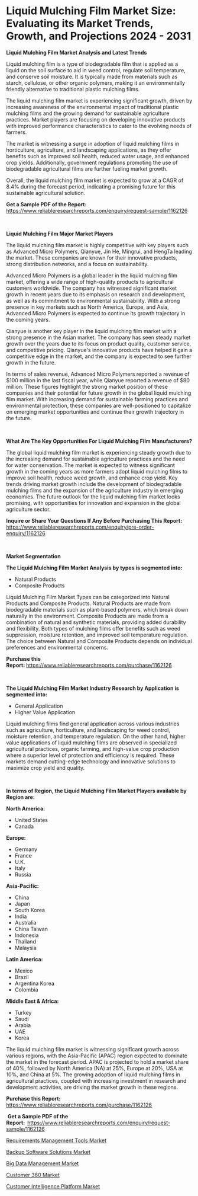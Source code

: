 <p><h1>Liquid Mulching Film Market Size: Evaluating its Market Trends, Growth, and Projections 2024 - 2031</h1></p><p><strong>Liquid Mulching Film Market Analysis and Latest Trends</strong></p>
<p><p>Liquid mulching film is a type of biodegradable film that is applied as a liquid on the soil surface to aid in weed control, regulate soil temperature, and conserve soil moisture. It is typically made from materials such as starch, cellulose, or other organic polymers, making it an environmentally friendly alternative to traditional plastic mulching films.</p><p>The liquid mulching film market is experiencing significant growth, driven by increasing awareness of the environmental impact of traditional plastic mulching films and the growing demand for sustainable agriculture practices. Market players are focusing on developing innovative products with improved performance characteristics to cater to the evolving needs of farmers.</p><p>The market is witnessing a surge in adoption of liquid mulching films in horticulture, agriculture, and landscaping applications, as they offer benefits such as improved soil health, reduced water usage, and enhanced crop yields. Additionally, government regulations promoting the use of biodegradable agricultural films are further fueling market growth.</p><p>Overall, the liquid mulching film market is expected to grow at a CAGR of 8.4% during the forecast period, indicating a promising future for this sustainable agricultural solution.</p></p>
<p><strong>Get a Sample PDF of the Report:&nbsp;</strong> <a href="https://www.reliableresearchreports.com/enquiry/request-sample/1162126">https://www.reliableresearchreports.com/enquiry/request-sample/1162126</a></p>
<p>&nbsp;</p>
<p><strong>Liquid Mulching Film Major Market Players</strong></p>
<p><p>The liquid mulching film market is highly competitive with key players such as Advanced Micro Polymers, Qianyue, Jin He, Mingrui, and HengTa leading the market. These companies are known for their innovative products, strong distribution networks, and a focus on sustainability.</p><p>Advanced Micro Polymers is a global leader in the liquid mulching film market, offering a wide range of high-quality products to agricultural customers worldwide. The company has witnessed significant market growth in recent years due to its emphasis on research and development, as well as its commitment to environmental sustainability. With a strong presence in key markets such as North America, Europe, and Asia, Advanced Micro Polymers is expected to continue its growth trajectory in the coming years.</p><p>Qianyue is another key player in the liquid mulching film market with a strong presence in the Asian market. The company has seen steady market growth over the years due to its focus on product quality, customer service, and competitive pricing. Qianyue's innovative products have helped it gain a competitive edge in the market, and the company is expected to see further growth in the future.</p><p>In terms of sales revenue, Advanced Micro Polymers reported a revenue of $100 million in the last fiscal year, while Qianyue reported a revenue of $80 million. These figures highlight the strong market position of these companies and their potential for future growth in the global liquid mulching film market. With increasing demand for sustainable farming practices and environmental protection, these companies are well-positioned to capitalize on emerging market opportunities and continue their growth trajectory in the future.</p></p>
<p>&nbsp;</p>
<p><strong>What Are The Key Opportunities For Liquid Mulching Film Manufacturers?</strong></p>
<p><p>The global liquid mulching film market is experiencing steady growth due to the increasing demand for sustainable agriculture practices and the need for water conservation. The market is expected to witness significant growth in the coming years as more farmers adopt liquid mulching films to improve soil health, reduce weed growth, and enhance crop yield. Key trends driving market growth include the development of biodegradable mulching films and the expansion of the agriculture industry in emerging economies. The future outlook for the liquid mulching film market looks promising, with opportunities for innovation and expansion in the global agriculture sector.</p></p>
<p><strong>Inquire or Share Your Questions If Any Before Purchasing This Report:</strong> <a href="https://www.reliableresearchreports.com/enquiry/pre-order-enquiry/1162126">https://www.reliableresearchreports.com/enquiry/pre-order-enquiry/1162126</a></p>
<p>&nbsp;</p>
<p><strong>Market Segmentation</strong></p>
<p><strong>The Liquid Mulching Film Market Analysis by types is segmented into:</strong></p>
<p><ul><li>Natural Products</li><li>Composite Products</li></ul></p>
<p><p>Liquid Mulching Film Market Types can be categorized into Natural Products and Composite Products. Natural Products are made from biodegradable materials such as plant-based polymers, which break down naturally in the environment. Composite Products are made from a combination of natural and synthetic materials, providing added durability and flexibility. Both types of mulching films offer benefits such as weed suppression, moisture retention, and improved soil temperature regulation. The choice between Natural and Composite Products depends on individual preferences and environmental concerns.</p></p>
<p><strong>Purchase this Report:&nbsp;</strong><a href="https://www.reliableresearchreports.com/purchase/1162126">https://www.reliableresearchreports.com/purchase/1162126</a></p>
<p>&nbsp;</p>
<p><strong>The Liquid Mulching Film Market Industry Research by Application is segmented into:</strong></p>
<p><ul><li>General Application</li><li>Higher Value Application</li></ul></p>
<p><p>Liquid mulching films find general application across various industries such as agriculture, horticulture, and landscaping for weed control, moisture retention, and temperature regulation. On the other hand, higher value applications of liquid mulching films are observed in specialized agricultural practices, organic farming, and high-value crop production where a superior level of protection and efficiency is required. These markets demand cutting-edge technology and innovative solutions to maximize crop yield and quality.</p></p>
<p>&nbsp;</p>
<p><strong>In terms of Region, the Liquid Mulching Film Market Players available by Region are:</strong></p>
<p>
    <p> <strong> North America: </strong>
        <ul>
            <li>United States</li>
            <li>Canada</li>
        </ul>
        </p> 
    <p> <strong> Europe: </strong>
        <ul>
            <li>Germany</li>
            <li>France</li>
            <li>U.K.</li>
            <li>Italy</li>
            <li>Russia</li>
        </ul>
        </p> 
    <p> <strong> Asia-Pacific: </strong>
        <ul>
            <li>China</li>
            <li>Japan</li>
            <li>South Korea</li>
            <li>India</li>
            <li>Australia</li>
            <li>China Taiwan</li>
            <li>Indonesia</li>
            <li>Thailand</li>
            <li>Malaysia</li>
        </ul>
        </p> 
    <p> <strong> Latin America: </strong>
        <ul>
            <li>Mexico</li>
            <li>Brazil</li>
            <li>Argentina Korea</li>
            <li>Colombia</li>
        </ul>
        </p> 
    <p> <strong> Middle East & Africa: </strong>
        <ul>
            <li>Turkey</li>
            <li>Saudi</li>
            <li>Arabia</li>
            <li>UAE</li>
            <li>Korea</li>
        </ul>
    </p>
    </p>
<p><p>The liquid mulching film market is witnessing significant growth across various regions, with the Asia-Pacific (APAC) region expected to dominate the market in the forecast period. APAC is projected to hold a market share of 40%, followed by North America (NA) at 25%, Europe at 20%, USA at 10%, and China at 5%. The growing adoption of liquid mulching films in agricultural practices, coupled with increasing investment in research and development activities, are driving the market growth in these regions.</p></p>
<p><strong>Purchase this Report: </strong><a href="https://www.reliableresearchreports.com/purchase/1162126">https://www.reliableresearchreports.com/purchase/1162126</a></p>
<p>&nbsp;<strong>Get a Sample PDF of the Report:&nbsp;&nbsp;</strong><a href="https://www.reliableresearchreports.com/enquiry/request-sample/1162126">https://www.reliableresearchreports.com/enquiry/request-sample/1162126</a></p>
<p><strong></strong></p>
<p><p><a href="https://medium.com/@entelaloshi55/requirements-management-tools-market-analysis-its-cagr-market-segmentation-and-global-industry-519c8eb2a8c5">Requirements Management Tools Market</a></p><p><a href="https://medium.com/@entelaloshi55/backup-software-solutions-market-exploring-market-share-market-trends-and-future-growth-e03f7890a286">Backup Software Solutions Market</a></p><p><a href="https://medium.com/@entelaloshi55/big-data-management-nbsp-market-focuses-on-market-share-size-and-projected-forecast-till-2031-830f89625284">Big Data Management Market</a></p><p><a href="https://medium.com/@entelaloshi55/analyzing-customer-360-market-global-industry-perspective-and-forecast-2024-to-2031-1f5133eadff0">Customer 360 Market</a></p><p><a href="https://medium.com/@entelaloshi55/customer-intelligence-platform-market-report-reveals-the-latest-trends-and-growth-opportunities-of-e796d0facd14">Customer Intelligence Platform Market</a></p></p>